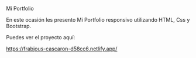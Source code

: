 Mi Portfolio

En este ocasión les presento Mi Portfolio responsivo utilizando HTML, Css y Bootstrap.

Puedes ver el proyecto aquí:

https://frabjous-cascaron-d58cc6.netlify.app/





